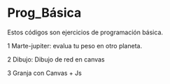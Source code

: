 # Prog_Básica

Estos códigos son ejercicios de programación básica.

1 Marte-jupiter: evalua tu peso en otro planeta.

2 Dibujo: Dibujo de red en canvas

3 Granja con Canvas + Js
